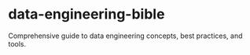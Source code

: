 # data-engineering-bible
Comprehensive guide to data engineering concepts, best practices, and tools.
